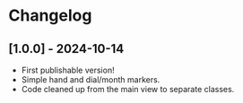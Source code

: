 # Changelog

## [1.0.0] - 2024-10-14

- First publishable version!
- Simple hand and dial/month markers.
- Code cleaned up from the main view to separate classes.
